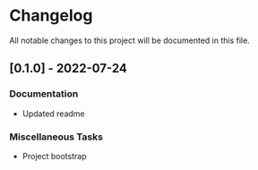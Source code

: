 # Changelog

All notable changes to this project will be documented in this file.

## [0.1.0] - 2022-07-24

### Documentation

- Updated readme

### Miscellaneous Tasks

- Project bootstrap

<!-- generated by git-cliff -->
